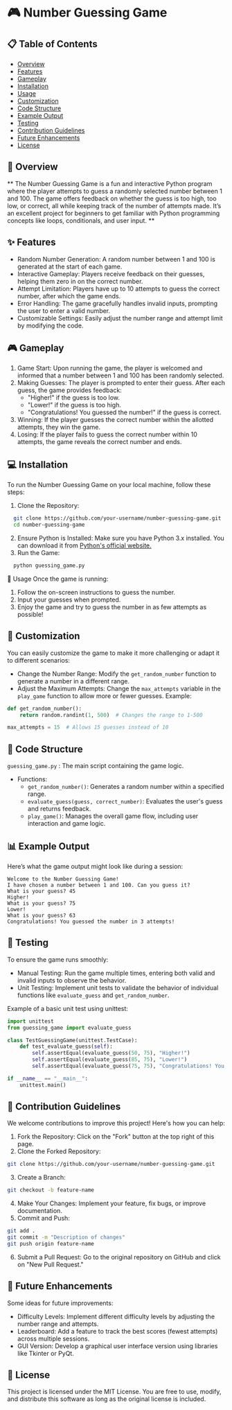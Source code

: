 # 🎮 Number Guessing Game
## 📋 Table of Contents
- [Overview](##overview)
- [Features](##features)
- [Gameplay](##gameplay)
- [Installation](##installation)
- [Usage](##usage)
- [Customization](##customization)
- [Code Structure](##code-structure)
- [Example Output](##example-output)
- [Testing](##testing)
- [Contribution Guidelines](##contribution-guidelines)
- [Future Enhancements](##future-enhancements)
- [License](##License)


## 📝 Overview
** The Number Guessing Game is a fun and interactive Python program where the player attempts to guess a randomly selected number between 1 and 100. The game offers feedback on whether the guess is too high, too low, or correct, all while keeping track of the number of attempts made. It’s an excellent project for beginners to get familiar with Python programming concepts like loops, conditionals, and user input. **

## ✨ Features
- Random Number Generation: A random number between 1 and 100 is generated at the start of each game.
- Interactive Gameplay: Players receive feedback on their guesses, helping them zero in on the correct number.
- Attempt Limitation: Players have up to 10 attempts to guess the correct number, after which the game ends.
- Error Handling: The game gracefully handles invalid inputs, prompting the user to enter a valid number.
- Customizable Settings: Easily adjust the number range and attempt limit by modifying the code.

## 🎮 Gameplay
1. Game Start: Upon running the game, the player is welcomed and informed that a number between 1 and 100 has been randomly selected.
2. Making Guesses: The player is prompted to enter their guess. After each guess, the game provides feedback:
   - "Higher!" if the guess is too low.
   - "Lower!" if the guess is too high.
   - "Congratulations! You guessed the number!" if the guess is correct.
3. Winning: If the player guesses the correct number within the allotted attempts, they win the game.
4. Losing: If the player fails to guess the correct number within 10 attempts, the game reveals the correct number and ends.

## 💻 Installation
To run the Number Guessing Game on your local machine, follow these steps:
1. Clone the Repository:
  ```bash
    git clone https://github.com/your-username/number-guessing-game.git
    cd number-guessing-game
  ```
2. Ensure Python is Installed: Make sure you have Python 3.x installed. You can download it from
[Python's official website.](https://www.python.org/downloads/)
3. Run the Game:
  ```bash
    python guessing_game.py
  ```

🚀 Usage
Once the game is running:
1. Follow the on-screen instructions to guess the number.
2. Input your guesses when prompted.
3. Enjoy the game and try to guess the number in as few attempts as possible!

## 🔧 Customization
You can easily customize the game to make it more challenging or adapt it to different scenarios:
- Change the Number Range: Modify the `get_random_number` function to generate a number in a different range.
- Adjust the Maximum Attempts: Change the `max_attempts` variable in the `play_game` function to allow more or fewer guesses.
Example:
```python
def get_random_number():
    return random.randint(1, 500)  # Changes the range to 1-500

max_attempts = 15  # Allows 15 guesses instead of 10
```

## 📂 Code Structure
`guessing_game.py` : The main script containing the game logic.
  - Functions:
    - `get_random_number()`: Generates a random number within a specified range.
    - `evaluate_guess(guess, correct_number)`: Evaluates the user's guess and returns feedback.
    - `play_game()`: Manages the overall game flow, including user interaction and game logic.

## 📊 Example Output
Here’s what the game output might look like during a session:
```vbnet
Welcome to the Number Guessing Game!
I have chosen a number between 1 and 100. Can you guess it?
What is your guess? 45
Higher!
What is your guess? 75
Lower!
What is your guess? 63
Congratulations! You guessed the number in 3 attempts!
```
## 🧪 Testing
To ensure the game runs smoothly:
- Manual Testing: Run the game multiple times, entering both valid and invalid inputs to observe the behavior.
- Unit Testing: Implement unit tests to validate the behavior of individual functions like `evaluate_guess` and `get_random_number`.

Example of a basic unit test using unittest:
```python
import unittest
from guessing_game import evaluate_guess

class TestGuessingGame(unittest.TestCase):
    def test_evaluate_guess(self):
        self.assertEqual(evaluate_guess(50, 75), "Higher!")
        self.assertEqual(evaluate_guess(85, 75), "Lower!")
        self.assertEqual(evaluate_guess(75, 75), "Congratulations! You guessed the number!")

if __name__ == "__main__":
    unittest.main()
```

## 🤝 Contribution Guidelines
We welcome contributions to improve this project! Here's how you can help:
1. Fork the Repository: Click on the "Fork" button at the top right of this page.
2. Clone the Forked Repository:
```bash
git clone https://github.com/your-username/number-guessing-game.git
```
3. Create a Branch:
```bash
git checkout -b feature-name
```
4. Make Your Changes: Implement your feature, fix bugs, or improve documentation.
5. Commit and Push:
```bash
git add .
git commit -m "Description of changes"
git push origin feature-name
```
6. Submit a Pull Request: Go to the original repository on GitHub and click on "New Pull Request."

## 🔮 Future Enhancements
Some ideas for future improvements:
- Difficulty Levels: Implement different difficulty levels by adjusting the number range and attempts.
- Leaderboard: Add a feature to track the best scores (fewest attempts) across multiple sessions.
- GUI Version: Develop a graphical user interface version using libraries like Tkinter or PyQt.

## 📜 License
This project is licensed under the MIT License. You are free to use, modify, and distribute this software as long as the original license is included.
